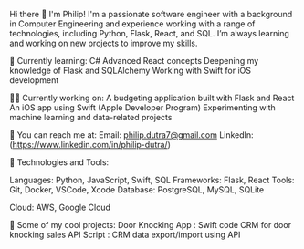 Hi there 👋 I'm Philip!
I'm a passionate software engineer with a background in Computer Engineering and experience working with a range of technologies, including Python, Flask, React, and SQL. I’m always learning and working on new projects to improve my skills.

🌱 Currently learning:
C#
Advanced React concepts
Deepening my knowledge of Flask and SQLAlchemy
Working with Swift for iOS development

👨‍💻 Currently working on:
A budgeting application built with Flask and React
An iOS app using Swift (Apple Developer Program)
Experimenting with machine learning and data-related projects

💬 You can reach me at:
Email: philip.dutra7@gmail.com
LinkedIn: (https://www.linkedin.com/in/philip-dutra/)

🧰 Technologies and Tools:

Languages: Python, JavaScript, Swift, SQL
Frameworks: Flask, React
Tools: Git, Docker, VSCode, Xcode
Database: PostgreSQL, MySQL, SQLite

Cloud: AWS, Google Cloud

🌟 Some of my cool projects:
Door Knocking App : Swift code CRM for door knocking sales
API Script : CRM data export/import using API

